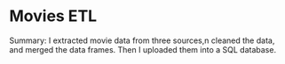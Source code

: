 # Movies ETL

Summary: I extracted movie data from three sources,n cleaned the data, and merged the data frames. Then I uploaded them into a SQL database. 

